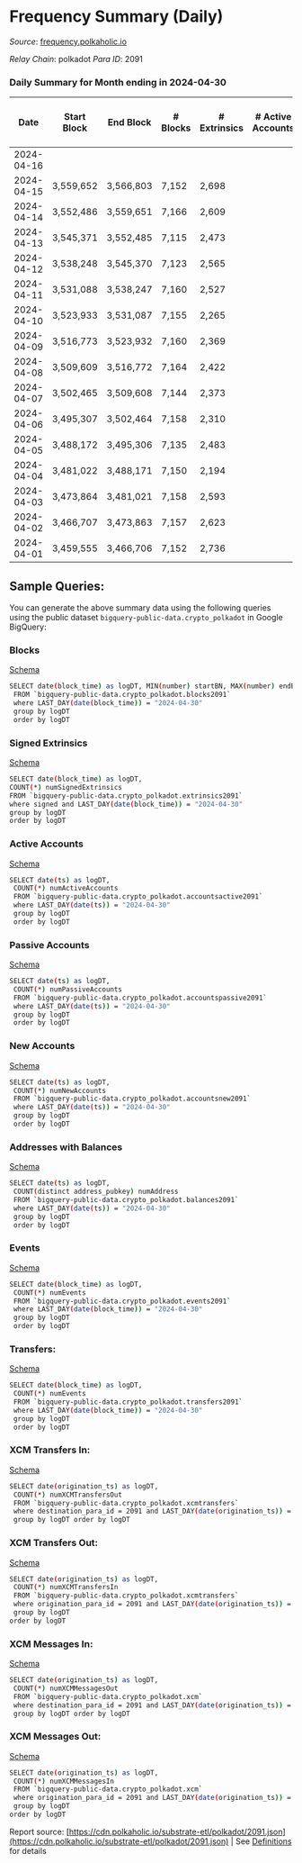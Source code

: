 # Frequency Summary (Daily)

_Source_: [frequency.polkaholic.io](https://frequency.polkaholic.io)

*Relay Chain*: polkadot
*Para ID*: 2091



### Daily Summary for Month ending in 2024-04-30


| Date    | Start Block | End Block | # Blocks | # Extrinsics | # Active Accounts | # Passive Accounts | # New Accounts | # Addresses | # Events  | # Transfers ($USD) | # XCM Transfers In ($USD) | # XCM Transfers Out ($USD) | # XCM In | # XCM Out | Issues |
|---------|-------------|-----------|----------|--------------|-------------------|--------------------|----------------|-------------|-----------|--------------------|---------------------------|----------------------------|----------|-----------|--------|
| 2024-04-16 |  |  |  |  |  |  |  |  |  |   |   |   |  |  |  |
| 2024-04-15 | 3,559,652 | 3,566,803 | 7,152 | 2,698 |  |  |  | 144 | 40,882 | 8  |   |   |  |  |  |
| 2024-04-14 | 3,552,486 | 3,559,651 | 7,166 | 2,609 |  |  |  | 143 | 40,066 |   |   |   |  |  |  |
| 2024-04-13 | 3,545,371 | 3,552,485 | 7,115 | 2,473 |  |  |  | 143 | 38,601 |   |   |   |  |  |  |
| 2024-04-12 | 3,538,248 | 3,545,370 | 7,123 | 2,565 |  |  |  | 143 | 39,548 |   |   |   |  |  |  |
| 2024-04-11 | 3,531,088 | 3,538,247 | 7,160 | 2,527 |  |  |  | 143 | 39,282 | 2  |   |   |  |  |  |
| 2024-04-10 | 3,523,933 | 3,531,087 | 7,155 | 2,265 |  |  |  | 143 | 36,619 |   |   |   |  |  |  |
| 2024-04-09 | 3,516,773 | 3,523,932 | 7,160 | 2,369 |  |  |  | 143 | 37,640 | 7  |   |   |  |  |  |
| 2024-04-08 | 3,509,609 | 3,516,772 | 7,164 | 2,422 |  |  |  | 136 | 38,224 |   |   |   |  |  |  |
| 2024-04-07 | 3,502,465 | 3,509,608 | 7,144 | 2,373 |  |  |  | 136 | 37,714 |   |   |   |  |  |  |
| 2024-04-06 | 3,495,307 | 3,502,464 | 7,158 | 2,310 |  |  |  | 136 | 37,128 |   |   |   |  |  |  |
| 2024-04-05 | 3,488,172 | 3,495,306 | 7,135 | 2,483 |  |  |  | 136 | 38,780 |   |   |   |  |  |  |
| 2024-04-04 | 3,481,022 | 3,488,171 | 7,150 | 2,194 |  |  |  | 136 | 35,980 | 2  |   |   |  |  |  |
| 2024-04-03 | 3,473,864 | 3,481,021 | 7,158 | 2,593 |  |  |  | 136 | 39,948 |   |   |   |  |  |  |
| 2024-04-02 | 3,466,707 | 3,473,863 | 7,157 | 2,623 |  |  |  | 136 | 40,131 | 1  |   |   |  |  |  |
| 2024-04-01 | 3,459,555 | 3,466,706 | 7,152 | 2,736 |  |  |  | 136 | 41,296 |   |   |   |  |  |  |

## Sample Queries:
You can generate the above summary data using the following queries using the public dataset `bigquery-public-data.crypto_polkadot` in Google BigQuery:


### Blocks 

[Schema](https://github.com/colorfulnotion/substrate-etl/blob/main/schema/blocks.json)

```bash
SELECT date(block_time) as logDT, MIN(number) startBN, MAX(number) endBN, COUNT(*) numBlocks 
 FROM `bigquery-public-data.crypto_polkadot.blocks2091`  
 where LAST_DAY(date(block_time)) = "2024-04-30" 
 group by logDT 
 order by logDT
```

### Signed Extrinsics 

[Schema](https://github.com/colorfulnotion/substrate-etl/blob/main/schema/extrinsics.json)

```bash
SELECT date(block_time) as logDT, 
COUNT(*) numSignedExtrinsics 
FROM `bigquery-public-data.crypto_polkadot.extrinsics2091`  
where signed and LAST_DAY(date(block_time)) = "2024-04-30" 
group by logDT 
order by logDT
```

### Active Accounts 

[Schema](https://github.com/colorfulnotion/substrate-etl/blob/main/schema/accountsactive.json)

```bash
SELECT date(ts) as logDT, 
 COUNT(*) numActiveAccounts 
 FROM `bigquery-public-data.crypto_polkadot.accountsactive2091` 
 where LAST_DAY(date(ts)) = "2024-04-30" 
 group by logDT 
 order by logDT
```

### Passive Accounts 

[Schema](https://github.com/colorfulnotion/substrate-etl/blob/main/schema/accountspassive.json)

```bash
SELECT date(ts) as logDT, 
 COUNT(*) numPassiveAccounts 
 FROM `bigquery-public-data.crypto_polkadot.accountspassive2091` 
 where LAST_DAY(date(ts)) = "2024-04-30" 
 group by logDT 
 order by logDT
```

### New Accounts 

[Schema](https://github.com/colorfulnotion/substrate-etl/blob/main/schema/accountsnew.json)

```bash
SELECT date(ts) as logDT, 
 COUNT(*) numNewAccounts 
 FROM `bigquery-public-data.crypto_polkadot.accountsnew2091` 
 where LAST_DAY(date(ts)) = "2024-04-30" 
 group by logDT
 order by logDT
```

### Addresses with Balances 

[Schema](https://github.com/colorfulnotion/substrate-etl/blob/main/schema/balances.json)

```bash
SELECT date(ts) as logDT,
 COUNT(distinct address_pubkey) numAddress 
 FROM `bigquery-public-data.crypto_polkadot.balances2091` 
 where LAST_DAY(date(ts)) = "2024-04-30" 
 group by logDT 
 order by logDT
```

### Events 

[Schema](https://github.com/colorfulnotion/substrate-etl/blob/main/schema/events.json)

```bash
SELECT date(block_time) as logDT, 
 COUNT(*) numEvents 
 FROM `bigquery-public-data.crypto_polkadot.events2091` 
 where LAST_DAY(date(block_time)) = "2024-04-30" 
 group by logDT 
 order by logDT
```

### Transfers:

[Schema](https://github.com/colorfulnotion/substrate-etl/blob/main/schema/transfers.json)

```bash
SELECT date(block_time) as logDT, 
 COUNT(*) numEvents 
 FROM `bigquery-public-data.crypto_polkadot.transfers2091` 
 where LAST_DAY(date(block_time)) = "2024-04-30" 
 group by logDT 
 order by logDT
```

### XCM Transfers In: 

[Schema](https://github.com/colorfulnotion/substrate-etl/blob/main/schema/xcmtransfers.json)

```bash
SELECT date(origination_ts) as logDT, 
 COUNT(*) numXCMTransfersOut 
 FROM `bigquery-public-data.crypto_polkadot.xcmtransfers` 
 where destination_para_id = 2091 and LAST_DAY(date(origination_ts)) = "2024-04-30" 
 group by logDT order by logDT
```

### XCM Transfers Out: 

[Schema](https://github.com/colorfulnotion/substrate-etl/blob/main/schema/xcmtransfers.json)

```bash
SELECT date(origination_ts) as logDT, 
 COUNT(*) numXCMTransfersIn 
 FROM `bigquery-public-data.crypto_polkadot.xcmtransfers` 
 where origination_para_id = 2091 and LAST_DAY(date(origination_ts)) = "2024-04-30" 
 group by logDT 
order by logDT
```

### XCM Messages In: 

[Schema](https://github.com/colorfulnotion/substrate-etl/blob/main/schema/xcm.json)

```bash
SELECT date(origination_ts) as logDT, 
 COUNT(*) numXCMMessagesOut 
 FROM `bigquery-public-data.crypto_polkadot.xcm` 
 where destination_para_id = 2091 and LAST_DAY(date(origination_ts)) = "2024-04-30" 
 group by logDT order by logDT
```

### XCM Messages Out: 

[Schema](https://github.com/colorfulnotion/substrate-etl/blob/main/schema/xcm.json)

```bash
SELECT date(origination_ts) as logDT, 
 COUNT(*) numXCMMessagesIn 
 FROM `bigquery-public-data.crypto_polkadot.xcm` 
 where origination_para_id = 2091 and LAST_DAY(date(origination_ts)) = "2024-04-30" 
 group by logDT 
order by logDT
```


Report source: [https://cdn.polkaholic.io/substrate-etl/polkadot/2091.json](https://cdn.polkaholic.io/substrate-etl/polkadot/2091.json) | See [Definitions](/DEFINITIONS.md) for details
